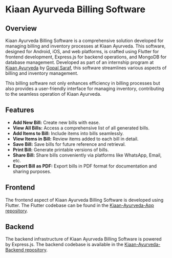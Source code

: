 # Kiaan Ayurveda Billing Software

## Overview

Kiaan Ayurveda Billing Software is a comprehensive solution developed for managing billing and inventory processes at Kiaan Ayurveda. This software, designed for Android, iOS, and web platforms, is crafted using Flutter for frontend development, Express.js for backend operations, and MongoDB for database management. Developed as part of an internship program at [Kiaan Ayurveda](https://kiaanayurveda.com/) by [Gopal Saraf](https://github.com/GopalSaraf), this software streamlines various aspects of billing and inventory management.

This billing software not only enhances efficiency in billing processes but also provides a user-friendly interface for managing inventory, contributing to the seamless operation of Kiaan Ayurveda.

## Features

- **Add New Bill:** Create new bills with ease.
- **View All Bills:** Access a comprehensive list of all generated bills.
- **Add Items to Bill:** Include items into bills seamlessly.
- **View Items in Bill:** Review items added to each bill in detail.
- **Save Bill:** Save bills for future reference and retrieval.
- **Print Bill:** Generate printable versions of bills.
- **Share Bill:** Share bills conveniently via platforms like WhatsApp, Email, etc.
- **Export Bill as PDF:** Export bills in PDF format for documentation and sharing purposes.

## Frontend

The frontend aspect of Kiaan Ayurveda Billing Software is developed using Flutter. The Flutter codebase can be found in the [Kiaan-Ayurveda-App repository](https://github.com/Kiaan-Ayurveda/Kiaan-Ayurveda-App).

## Backend

The backend infrastructure of Kiaan Ayurveda Billing Software is powered by Express.js. The backend codebase is available in the [Kiaan-Ayurveda-Backend repository](https://github.com/Kiaan-Ayurveda/Kiaan-Ayurveda-Backend).

